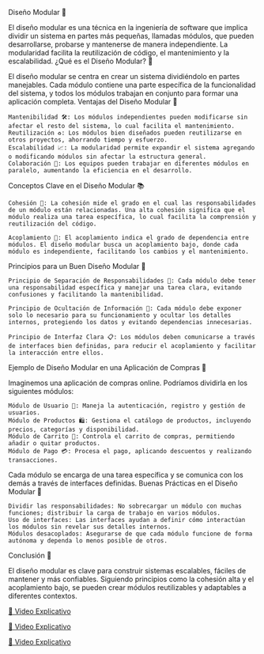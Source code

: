 Diseño Modular 🔗

El diseño modular es una técnica en la ingeniería de software que implica dividir un sistema en partes más pequeñas, llamadas módulos, que pueden desarrollarse, probarse y mantenerse de manera independiente. La modularidad facilita la reutilización de código, el mantenimiento y la escalabilidad.
¿Qué es el Diseño Modular? 🧩

El diseño modular se centra en crear un sistema dividiéndolo en partes manejables. Cada módulo contiene una parte específica de la funcionalidad del sistema, y todos los módulos trabajan en conjunto para formar una aplicación completa.
Ventajas del Diseño Modular 🌟

    Mantenibilidad 🛠️: Los módulos independientes pueden modificarse sin afectar el resto del sistema, lo cual facilita el mantenimiento.
    Reutilización ♻️: Los módulos bien diseñados pueden reutilizarse en otros proyectos, ahorrando tiempo y esfuerzo.
    Escalabilidad 📈: La modularidad permite expandir el sistema agregando o modificando módulos sin afectar la estructura general.
    Colaboración 🤝: Los equipos pueden trabajar en diferentes módulos en paralelo, aumentando la eficiencia en el desarrollo.

Conceptos Clave en el Diseño Modular 📚

    Cohesión 🤲: La cohesión mide el grado en el cual las responsabilidades de un módulo están relacionadas. Una alta cohesión significa que el módulo realiza una tarea específica, lo cual facilita la comprensión y reutilización del código.

    Acoplamiento 🔗: El acoplamiento indica el grado de dependencia entre módulos. El diseño modular busca un acoplamiento bajo, donde cada módulo es independiente, facilitando los cambios y el mantenimiento.

Principios para un Buen Diseño Modular 📏

    Principio de Separación de Responsabilidades 🧹: Cada módulo debe tener una responsabilidad específica y manejar una tarea clara, evitando confusiones y facilitando la mantenibilidad.

    Principio de Ocultación de Información 🔐: Cada módulo debe exponer solo lo necesario para su funcionamiento y ocultar los detalles internos, protegiendo los datos y evitando dependencias innecesarias.

    Principio de Interfaz Clara 📋: Los módulos deben comunicarse a través de interfaces bien definidas, para reducir el acoplamiento y facilitar la interacción entre ellos.

Ejemplo de Diseño Modular en una Aplicación de Compras 🛒

Imaginemos una aplicación de compras online. Podríamos dividirla en los siguientes módulos:

    Módulo de Usuario 👤: Maneja la autenticación, registro y gestión de usuarios.
    Módulo de Productos 🛍️: Gestiona el catálogo de productos, incluyendo precios, categorías y disponibilidad.
    Módulo de Carrito 🛒: Controla el carrito de compras, permitiendo añadir o quitar productos.
    Módulo de Pago 💳: Procesa el pago, aplicando descuentos y realizando transacciones.

Cada módulo se encarga de una tarea específica y se comunica con los demás a través de interfaces definidas.
Buenas Prácticas en el Diseño Modular 🔧

    Dividir las responsabilidades: No sobrecargar un módulo con muchas funciones; distribuir la carga de trabajo en varios módulos.
    Uso de interfaces: Las interfaces ayudan a definir cómo interactúan los módulos sin revelar sus detalles internos.
    Módulos desacoplados: Asegurarse de que cada módulo funcione de forma autónoma y dependa lo menos posible de otros.

Conclusión 📝

El diseño modular es clave para construir sistemas escalables, fáciles de mantener y más confiables. Siguiendo principios como la cohesión alta y el acoplamiento bajo, se pueden crear módulos reutilizables y adaptables a diferentes contextos.



[🎥 Video Explicativo](https://www.youtube.com/watch?v=tj9NOGBWRSQ)

[🎥 Video Explicativo](https://www.youtube.com/watch?v=zBIG4D8KhWc)


[🎥 Video Explicativo](https://www.youtube.com/watch?v=cV10jNKt27w)

